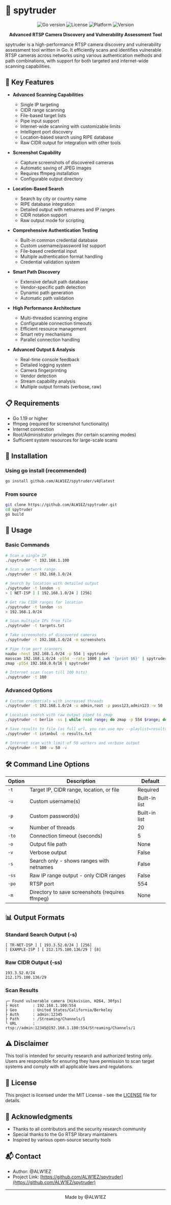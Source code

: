 # 🎥 spytruder

<p align="center">
  <img src="https://img.shields.io/badge/Go-1.19+-00ADD8?style=flat-square&logo=go" alt="Go version">
  <img src="https://img.shields.io/badge/License-MIT-yellow.svg?style=flat-square" alt="License">
  <img src="https://img.shields.io/badge/Platform-Linux%20%7C%20macOS%20%7C%20Windows-blue?style=flat-square" alt="Platform">
  <img src="https://img.shields.io/badge/Version-3.7-green?style=flat-square" alt="Version">
</p>

<p align="center">
  <b>Advanced RTSP Camera Discovery and Vulnerability Assessment Tool</b>
</p>

spytruder is a high-performance RTSP camera discovery and vulnerability assessment tool written in Go. It efficiently scans and identifies vulnerable RTSP cameras across networks using various authentication methods and path combinations, with support for both targeted and internet-wide scanning capabilities.

## 🌟 Key Features

- **Advanced Scanning Capabilities**
  - Single IP targeting
  - CIDR range scanning
  - File-based target lists
  - Pipe input support
  - Internet-wide scanning with customizable limits
  - Intelligent port discovery
  - Location-based search using RIPE database
  - Raw CIDR output for integration with other tools

- **Screenshot Capability**
  - Capture screenshots of discovered cameras
  - Automatic saving of JPEG images
  - Requires ffmpeg installation
  - Configurable output directory

- **Location-Based Search**
  - Search by city or country name
  - RIPE database integration
  - Detailed output with netnames and IP ranges
  - CIDR notation support
  - Raw output mode for scripting

- **Comprehensive Authentication Testing**
  - Built-in common credential database
  - Custom username/password list support
  - File-based credential input
  - Multiple authentication format handling
  - Credential validation system

- **Smart Path Discovery**
  - Extensive default path database
  - Vendor-specific path detection
  - Dynamic path generation
  - Automatic path validation

- **High Performance Architecture**
  - Multi-threaded scanning engine
  - Configurable connection timeouts
  - Efficient resource management
  - Smart retry mechanisms
  - Parallel connection handling

- **Advanced Output & Analysis**
  - Real-time console feedback
  - Detailed logging system
  - Camera fingerprinting
  - Vendor detection
  - Stream capability analysis
  - Multiple output formats (verbose, raw)

## 📋 Requirements

- Go 1.19 or higher
- ffmpeg (required for screenshot functionality)
- Internet connection
- Root/Administrator privileges (for certain scanning modes)
- Sufficient system resources for large-scale scans

## 🔧 Installation

### Using go install (recommended)
```bash
go install github.com/ALW1EZ/spytruder/v4@latest
```

### From source
```bash
git clone https://github.com/ALW1EZ/spytruder.git
cd spytruder
go build
```

## 🚀 Usage

### Basic Commands

```bash
# Scan a single IP
./spytruder -t 192.168.1.100

# Scan a network range
./spytruder -t 192.168.1.0/24

# Search by location with detailed output
./spytruder -t london -s
> [ NET-ISP ] [ 192.168.1.0/24 ] [256]

# Get raw CIDR ranges for location
./spytruder -t london -ss
> 192.168.1.0/24

# Scan multiple IPs from file
./spytruder -t targets.txt

# Take screenshots of discovered cameras
./spytruder -t 192.168.1.0/24 -m screenshots

# Pipe from port scanners
naabu -host 192.168.1.0/24 -p 554 | spytruder
masscan 192.168.1.0/24 -p554 --rate 1000 | awk '{print $6}' | spytruder
zmap -p554 192.168.0.0/16 | spytruder

# Internet scan (scan till 100 hits)
./spytruder -t 100
```

### Advanced Options

```bash
# Custom credentials with increased threads
./spytruder -t 192.168.1.0/24 -u admin,root -p pass123,admin123 -w 50

# Location search with raw output piped to zmap
./spytruder -t berlin -ss | while read range; do zmap -p 554 $range; done

# Save results to file (as full url, you can use mpv --playlist=results.txt to watch the streams)
./spytruder -t istanbul -o results.txt

# Internet scan with limit of 50 workers and verbose output
./spytruder -t 100 -w 50 -v
```

## 🛠️ Command Line Options

| Option | Description | Default |
|--------|-------------|---------|
| `-t` | Target IP, CIDR range, location, or file | Required |
| `-u` | Custom username(s) | Built-in list |
| `-p` | Custom password(s) | Built-in list |
| `-w` | Number of threads | 20 |
| `-to` | Connection timeout (seconds) | 5 |
| `-o` | Output file path | None |
| `-v` | Verbose output | False |
| `-s` | Search only - shows ranges with netnames | False |
| `-ss` | Raw IP range output - only CIDR ranges | False |
| `-po` | RTSP port | 554 |
| `-m` | Directory to save screenshots (requires ffmpeg) | None |

## 📊 Output Formats

### Standard Search Output (-s)
```plaintext
[ TR-NET-ISP ] [ 193.3.52.0/24 ] [256]
[ EXAMPLE-ISP ] [ 212.175.100.136/29 ] [8]
```

### Raw CIDR Output (-ss)
```plaintext
193.3.52.0/24
212.175.100.136/29
```

### Scan Results
```plaintext
╭─ Found vulnerable camera [Hikvision, H264, 30fps]
├ Host      : 192.168.1.100:554
├ Geo       : United States/California/Berkeley
├ Auth      : admin:12345
├ Path      : /Streaming/Channels/1
╰ URL       : rtsp://admin:12345@192.168.1.100:554/Streaming/Channels/1
```

## ⚠️ Disclaimer

This tool is intended for security research and authorized testing only. Users are responsible for ensuring they have permission to scan target systems and comply with all applicable laws and regulations.

## 📝 License

This project is licensed under the MIT License - see the [LICENSE](LICENSE) file for details.

## 🙏 Acknowledgments

- Thanks to all contributors and the security research community
- Special thanks to the Go RTSP library maintainers
- Inspired by various open-source security tools

## 📬 Contact

- Author: @ALW1EZ
- Project Link: [https://github.com/ALW1EZ/spytruder](https://github.com/ALW1EZ/spytruder)

---
<p align="center">Made by @ALW1EZ</p>